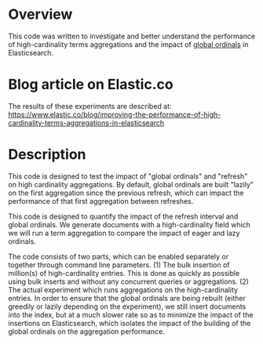 # Overview
This code was written to investigate and better understand the performance of high-cardinality terms aggregations and the impact of [global ordinals](https://www.elastic.co/guide/en/elasticsearch/reference/7.3/eager-global-ordinals.html) in Elasticsearch. 

# Blog article on Elastic.co
The results of these experiments are described at: https://www.elastic.co/blog/improving-the-performance-of-high-cardinality-terms-aggregations-in-elasticsearch

# Description
This code is designed to test the impact of "global ordinals" and "refresh" on high cardinality aggregations.
By default, global ordinals are built "lazily" on the first aggregation since the previous refresh, 
which can impact the performance of that first aggregation between refreshes. 

This code is designed to quantify the impact of the refresh interval and global ordinals. We generate documents with 
a high-cardinality field which we will run a term aggregation to compare the impact of eager and lazy ordinals.

The code consists of two parts, which can be enabled separately or together through command line parameters. 
(1) The bulk insertion of million(s) of high-cardinality entries. This is done as quickly as 
possible using bulk inserts and without any concurrent queries or aggregations. 
(2) The actual experiment which runs aggregations on the high-cardinality entries. In order to ensure that
the global ordinals are being rebuilt (either greedily or lazily depending on the experiment), we still insert 
documents into the index, but at a much slower rate so as to minimize the impact of the insertions on Elasticsearch,
which isolates the impact of the building of the global ordinals on the aggregation performance. 
